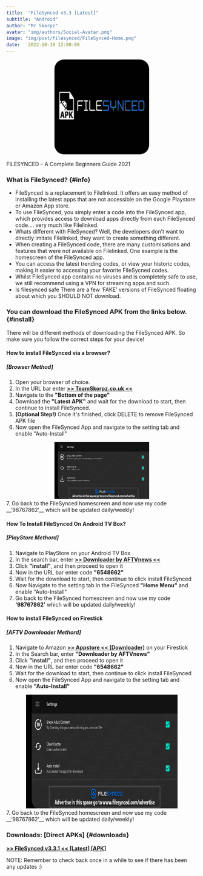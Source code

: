 ```yaml
---
title:  "FileSynced v3.3 [Latest]"
subtitle: "Android"
author: "Mr Skorpz"
avatar: "img/authors/Social-Avatar.png"
image: "img/post/filesynced/FileSynced-Home.png"
date:   2022-10-10 12:00:00
---
```


<div style="text-align: center"><img src="img/post/filesynced/FileSynced.png" width="250" height="250" /></div>

FILESYNCED – A Complete Beginners Guide 2021

### What is FileSynced? {#info}
- FileSynced is a replacement to Filelinked. It offers an easy method of installing the latest apps that are not accessible on the Google Playstore or Amazon App store.
- To use FileSynced, you simply enter a code into the FileSynced app, which provides access to download apps directly from each FileSynced code…. very much like Filelinked.
- Whats different with FileSynced?
Well, the developers don’t want to directly imitate Filelinked, they want to create something different.
- When creating a FileSynced code, there are many customisations and features that were not available on Filelinked. One example is the homescreen of the FileSynced app.
- You can access the latest trending codes, or view your historic codes, making it easier to accessing your favorite FileSycned codes.
- Whilst FileSynced app contains no viruses and is completely safe to use, we still recommend using a VPN for streaming apps and such.
- Is filesynced safe
There are a few ‘FAKE’ versions of FileSynced floating about which you SHOULD NOT download.

### You can download the FileSynced APK from the links below.  {#install}
There will be different methods of downloading the FileSynced APK.
So make sure you follow the correct steps for your device!

#### How to install FileSynced via a browser?
##### [Browser Method]
1. Open your browser of choice.
2. In the URL bar enter [**>> TeamSkorpz.co.uk <<**](https://teamskorpz.co.uk)
3. Navigate to the __"Bottom of the page"__
4. Download the __"Latest APK"__ and wait for the download to start, then continue to install FileSynced.
5. __(Optional Step!)__ Once it's finished, click DELETE to remove FileSynced APK file
6. Now open the FileSynced App and navigate to the setting tab and enable "Auto-Install"
<div style="text-align: center"><img src="img/post/filesynced/Screenshot_1.jpg" width="250" height="150" /></div>
7. Go back to the FileSynced homescreen and now use my code __‘98767862’__ which will be updated daily/weekly!

#### How To Install FileSynced On Android TV Box?
##### [PlayStore Methord]
1. Navigate to PlayStore on your Android TV Box
2. In the search bar, enter [**>> Downloader by AFTVnews <<**](https://play.google.com/store/apps/details?id=com.esaba.downloader)
3. Click __"install"__, and then proceed to open it
4. Now in the URL bar enter code __"6548662"__
5. Wait for the download to start, then continue to click install FileSynced
6. Now Navigate to the setting tab in the FileSynced __"Home Menu"__ and enable "Auto-Install"
7. Go back to the FileSynced homescreen and now use my code __‘98767862’__ which will be updated daily/weekly!

#### How to install FileSynced on Firestick
##### [AFTV Downloader Methord]
1. Navigate to Amazon [**>> Appstore << [Downloader]**](https://play.google.com/store/apps/details?id=com.esaba.downloader)
 on your Firestick
2. In the Search bar, enter __"Downloader by AFTVnews"__
3. Click __"install"__, and then proceed to open it
4. Now in the URL bar enter code __"6548662"__
5. Wait for the download to start, then continue to click install FileSynced
6. Now open the FileSynced App and navigate to the setting tab and enable __"Auto-Install"__
<div style="text-align: center"><img src="img/post/filesynced/Screenshot_1.jpg" width="400" height="300" /></div>
7. Go back to the FileSynced homescreen and now use my code __‘98767862’__ which will be updated daily/weekly!

### Downloads: [Direct APKs] {#downloads}

[**>> FileSynced v3.3.1 << [Latest] [APK]**](https://bit.ly/3yskVCX)

NOTE: Remember to check back once in a while to see if there has been any updates :)